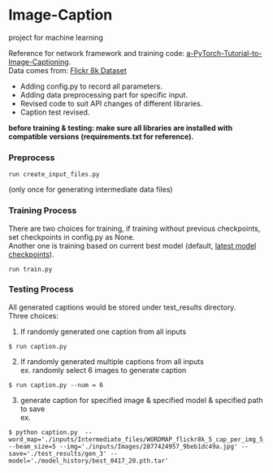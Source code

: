 # Image-Caption
project for machine learning <br />


Reference for network framework and training code: <a href="https://github.com/sgrvinod/a-PyTorch-Tutorial-to-Image-Captioning">a-PyTorch-Tutorial-to-Image-Captioning</a>. <br />
Data comes from: <a href="https://www.kaggle.com/adityajn105/flickr8k?select=Images">Flickr 8k Dataset</a> <br />


- Adding config.py to record all parameters.
- Adding data preprocessing part for specific input.
- Revised code to suit API changes of different libraries.
- Caption test revised.

**before training & testing: make sure all libraries are installed with compatible versions (requirements.txt for reference).**

### Preprocess
```
run create_input_files.py
```
(only once for generating intermediate data files)

### Training Process
There are two choices for training, if training without previous checkpoints, set checkpoints in config.py as None. <br />
Another one is training based on current best model (default, <a href="https://drive.google.com/drive/folders/1E3W1wKbhV20FyBfRfTXfRcjAVjoIQavp?usp=sharing">latest model checkpoints<a/>).
```
run train.py
```

### Testing Process
All generated captions would be stored under test_results directory. <br />
Three choices:
1. If randomly generated one caption from all inputs
```
$ run caption.py
```
2. If randomly generated multiple captions from all inputs <br />
ex. randomly select 6 images to generate caption
```
$ run caption.py --num = 6
```
3. generate caption for specified image & specified model & specified path to save<br />
ex.
```
$ python caption.py  --word_map='./inputs/Intermediate_files/WORDMAP_flickr8k_5_cap_per_img_5_min_word_freq.json' --beam_size=5 --img='./inputs/Images/2877424957_9beb1dc49a.jpg' --save='./test_results/gen_3' --model='./model_history/best_0417_20.pth.tar'
```
